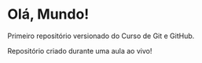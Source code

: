 # Olá, Mundo!
Primeiro repositório versionado do Curso de Git e GitHub.

Repositório criado durante uma aula ao vivo!